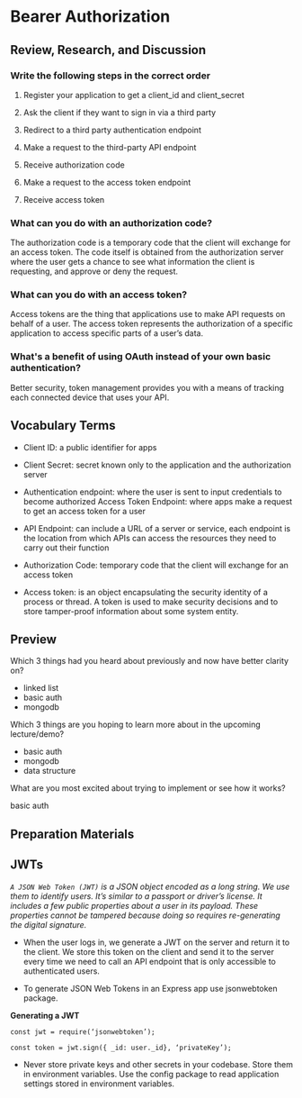 # Bearer Authorization


## Review, Research, and Discussion

### Write the following steps in the correct order
1) Register your application to get a client_id and client_secret

2) Ask the client if they want to sign in via a third party

3) Redirect to a third party authentication endpoint

4) Make a request to the third-party API endpoint

5) Receive authorization code

6) Make a request to the access token endpoint

7) Receive access token

### What can you do with an authorization code?

The authorization code is a temporary code that the client will exchange for an access token. The code itself is obtained from the authorization server where the user gets a chance to see what information the client is requesting, and approve or deny the request.

### What can you do with an access token?
Access tokens are the thing that applications use to make API requests on behalf of a user. The access token represents the authorization of a specific application to access specific parts of a user’s data.

### What's a benefit of using OAuth instead of your own basic authentication?
Better security, token management provides you with a means of tracking each connected device that uses your API.

## Vocabulary Terms

* Client ID: a public identifier for apps

* Client Secret: secret known only to the application and the authorization server

* Authentication endpoint: where the user is sent to input credentials to become authorized
Access Token Endpoint: where apps make a request to get an access token for a user

* API Endpoint: can include a URL of a server or service, each endpoint is the location from which APIs can access the resources they need to carry out their function

* Authorization Code: temporary code that the client will exchange for an access token


* Access token:
is an object encapsulating the security identity of a process or thread. A token is used to make security decisions and to store tamper-proof information about some system entity.


## Preview

Which 3 things had you heard about previously and now have better clarity on?

* linked list
* basic auth
* mongodb

Which 3 things are you hoping to learn more about in the upcoming lecture/demo?

* basic auth
* mongodb
* data structure

What are you most excited about trying to implement or see how it works?

basic auth

## Preparation Materials

## JWTs 

*`A JSON Web Token (JWT)` is a JSON object encoded as a long string. We use 
them to identify users. It’s similar to a passport or driver’s license. It includes a few public properties about a user in its payload. These properties cannot be 
tampered because doing so requires re-generating the digital signature.*


* When the user logs in, we generate a JWT on the server and return it to the 
client. We store this token on the client and send it to the server every time we 
need to call an API endpoint that is only accessible to authenticated users.

* To generate JSON Web Tokens in an Express app use jsonwebtoken package. 

**Generating a JWT**


`const jwt = require(‘jsonwebtoken’);`

`const token = jwt.sign({ _id: user._id}, ‘privateKey’);`


* Never store private keys and other secrets in your codebase. Store them in 
environment variables. Use the config package to read application settings 
stored in environment variables. 

